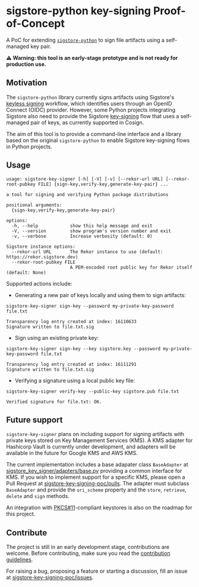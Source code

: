 # sigstore-python key-signing Proof-of-Concept
A PoC for extending [`sigstore-python`](https://github.com/sigstore/sigstore-python) to sign file artifacts using a self-managed key pair.

**:warning: Warning: this tool is an early-stage prototype and is not ready for production use.**

## Motivation

The `sigstore-python` library currently signs artifacts using Sigstore's [keyless signing](https://docs.sigstore.dev/cosign/keyless/) workflow, which identifies users through an OpenID Connect (OIDC) provider.
However, some Python projects integrating Sigstore also need to provide the Sigstore [key-signing](https://docs.sigstore.dev/cosign/sign/) flow that uses a self-managed pair of keys, as currently supported in Cosign.

The aim of this tool is to provide a command-line interface and a library based on the original `sigstore-python` to enable Sigstore key-signing flows in Python projects.

## Usage

```
usage: sigstore-key-signer [-h] [-V] [-v] [--rekor-url URL] [--rekor-root-pubkey FILE] {sign-key,verify-key,generate-key-pair} ...

a tool for signing and verifying Python package distributions

positional arguments:
  {sign-key,verify-key,generate-key-pair}

options:
  -h, --help            show this help message and exit
  -V, --version         show program's version number and exit
  -v, --verbose         Increase verbosity (default: 0)

Sigstore instance options:
  --rekor-url URL       The Rekor instance to use (default: https://rekor.sigstore.dev)
  --rekor-root-pubkey FILE
                        A PEM-encoded root public key for Rekor itself (default: None)
```

Supported actions include:

- Generating a new pair of keys locally and using them to sign artifacts:

```
sigstore-key-signer sign-key --password my-private-key-password file.txt

Transparency log entry created at index: 16110633
Signature written to file.txt.sig
```

- Sign using an existing private key:

```
sigstore-key-signer sign-key --key sigstore.key --password my-private-key-password file.txt

Transparency log entry created at index: 16111291
Signature written to file.txt.sig
```

- Verifying a signature using a local public key file:

```
sigstore-key-signer verify-key --public-key sigstore.pub file.txt

Verified signature for file.txt: OK.
```

## Future support

`sigstore-key-signer` plans on including support for signing artifacts with private keys stored on Key Management Services (KMS).
A KMS adapter for Hashicorp Vault is currently under development, and adapters will be available in the future for Google KMS and AWS KMS.

The current implementation includes a base adapater class `BaseAdapter` at [sigstore_key_signer/adapters/base.py](https://github.com/mayaCostantini/sigstore-key-signing-poc/blob/main/sigstore_key_signer/adapters/base.py) providing a common interface for KMS.
If you wish to implement support for a specific KMS, please open a Pull Request at [sigstore-key-signing-poc/pulls](https://github.com/mayaCostantini/sigstore-key-signing-poc/pulls). The adapter must subclass `BaseAdapter` and provide the `uri_scheme` property and the `store`, `retrieve`, `delete` and `sign` methods.

An integration with [PKCS#11](https://en.wikipedia.org/wiki/PKCS_11)-compliant keystores is also on the roadmap for this project.

## Contribute

The project is still in an early development stage, contributions are welcome. Before contributing, make sure you read the [contribution guidelines](https://github.com/mayaCostantini/sigstore-key-signing-poc/blob/main/CONTRIBUTING.md).

For raising a bug, proposing a feature or starting a discussion, fill an issue at [sigstore-key-signing-poc/issues](https://github.com/mayaCostantini/sigstore-key-signing-poc/issues).